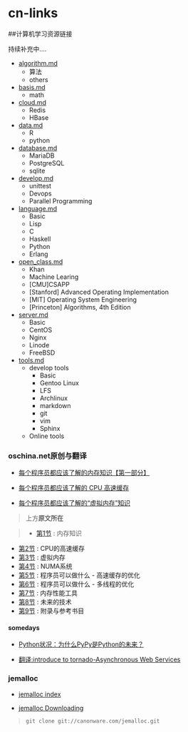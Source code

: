 cn-links
========

##计算机学习资源链接

持续补充中....

* [algorithm.md](algorithm.md)
	* 算法
	* others
* [basis.md](basis.md)
	* math
* [cloud.md](cloud.md)
	* Redis
	* HBase
* [data.md](data.md)
	* R
	* python
* [database.md](database.md)
	* MariaDB
	* PostgreSQL
	* sqlite
* [develop.md](develop.md)
	* unittest
	* Devops
	* Parallel Programming
* [language.md](language.md)
	* Basic
	* Lisp
	* C
	* Haskell
	* Python
	* Erlang
* [open_class.md](open_class.md)
	* Khan
	* Machine Learing
	* [CMU]CSAPP
	* [Stanford] Advanced Operating Implementation
	* [MIT] Operating System Engineering
	* [Princeton] Algorithms, 4th Edition
* [server.md](server.md)
	* Basic
	* CentOS
	* Nginx
	* Linode
	* FreeBSD
* [tools.md](tools.md)
	* develop tools
		* Basic
		* Gentoo Linux
		* LFS
		* Archlinux
		* markdown
		* git
		* vim
		* Sphinx
	* Online tools


### oschina.net原创与翻译

* [每个程序员都应该了解的内存知识【第一部分】](http://www.oschina.net/translate/what-every-programmer-should-know-about-memory-part1)

* [每个程序员都应该了解的 CPU 高速缓存](http://www.oschina.net/translate/what-every-programmer-should-know-about-cpu-cache-part2)

* [每个程序员都应该了解的“虚拟内存”知识](http://www.oschina.net/translate/what-every-programmer-should-know-about-virtual-memory-part3)

>上方**原文所在**

>- [第1节](http://lwn.net/Articles/250967/) : 内存知识
- [第2节](http://lwn.net/Articles/252125/) : CPU的高速缓存
- [第3节](http://lwn.net/Articles/253361/) : 虚拟内存
- [第4节](http://lwn.net/Articles/254445/) : NUMA系统
- [第5节](http://lwn.net/Articles/255364/) : 程序员可以做什么 - 高速缓存的优化
- [第6节](http://lwn.net/Articles/256433/) : 程序员可以做什么 - 多线程的优化
- [第7节](http://lwn.net/Articles/257209/) : 内存性能工具
- [第8节](http://lwn.net/Articles/258154/) : 未来的技术
- [第9节](http://lwn.net/Articles/258188/) : 附录与参考书目


#### somedays

* [Python状况：为什么PyPy是Python的未来？](http://www.oschina.net/translate/why_pypy_is_the_future_of_python)

* [翻译:introduce to tornado-Asynchronous Web Services](http://my.oschina.net/f1eming/blog/131382)



### jemalloc

* [jemalloc index](http://canonware.com/jemalloc/index.html)

* [jemalloc Downloading](http://canonware.com/jemalloc/download.html)
>``git clone git://canonware.com/jemalloc.git``


